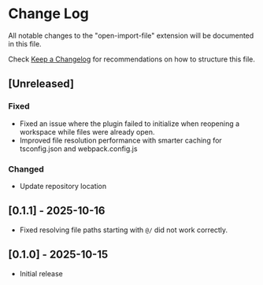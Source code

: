 # Change Log

All notable changes to the "open-import-file" extension will be documented in this file.

Check [Keep a Changelog](http://keepachangelog.com/) for recommendations on how to structure this file.

## [Unreleased]

### Fixed
- Fixed an issue where the plugin failed to initialize when reopening a workspace while files were already open.
- Improved file resolution performance with smarter caching for tsconfig.json and webpack.config.js

### Changed
- Update repository location

## [0.1.1] - 2025-10-16

- Fixed resolving file paths starting with `@/` did not work correctly.

## [0.1.0] - 2025-10-15

- Initial release